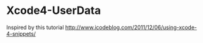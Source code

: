 Xcode4-UserData
===============

Inspired by this tutorial http://www.icodeblog.com/2011/12/06/using-xcode-4-snippets/
